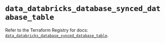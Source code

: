 # `data_databricks_database_synced_database_table`

Refer to the Terraform Registry for docs: [`data_databricks_database_synced_database_table`](https://registry.terraform.io/providers/databricks/databricks/1.92.0/docs/data-sources/database_synced_database_table).
